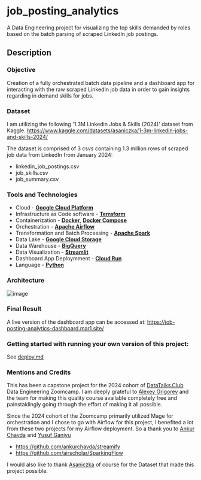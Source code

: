 # job_posting_analytics

A Data Engineering project for visualizing the top skills demanded by roles based on the batch parsing of scraped LinkedIn job postings.

## Description

### Objective

Creation of a fully orchestrated batch data pipeline and a dashboard app for interacting with the raw scraped LinkedIn job data in order to gain insights regarding in demand skills for jobs.

### Dataset

I am utilizing the following '1.3M Linkedin Jobs & Skills (2024)' dataset from Kaggle. https://www.kaggle.com/datasets/asaniczka/1-3m-linkedin-jobs-and-skills-2024/

The dataset is comprised of 3 csvs containing 1.3 million rows of scraped job data from LinkedIn from January 2024:

- linkedin_job_postings.csv
- job_skills.csv
- job_summary.csv

### Tools and Technologies

- Cloud - [**Google Cloud Platform**](https://cloud.google.com)
- Infrastructure as Code software - [**Terraform**](https://www.terraform.io)
- Containerization - [**Docker**](https://www.docker.com), [**Docker Compose**](https://docs.docker.com/compose/)
- Orchestration - [**Apache Airflow**](https://airflow.apache.org)
- Transformation and Batch Processing - [**Apache Spark**](https://spark.apache.org/)
- Data Lake - [**Google Cloud Storage**](https://cloud.google.com/storage)
- Data Warehouse - [**BigQuery**](https://cloud.google.com/bigquery)
- Data Visualization - [**Streamlit**](https://streamlit.io/)
- Dashboard App Deploymment - [**Cloud Run**](https://cloud.google.com/run)
- Language - [**Python**](https://www.python.org)

### Architecture
![image](https://github.com/mar1-k/job_posting_analytics/assets/14811869/48bfa625-95a7-4d89-8aed-4ef23114fe1f)

### Final Result

A live version of the dashboard app can be accessed at: https://job-posting-analytics-dashboard.mar1.site/

### Getting started with running your own version of this project:

See [deploy.md](https://github.com/mar1-k/job_posting_analytics/blob/main/infra/deploy.md)

### Mentions and Credits

This has been a capstone project for the 2024 cohort of [DataTalks.Club](https://datatalks.club) Data Engineering Zoomcamp. I am deeply grateful to [Alexey Grigorev](https://github.com/alexeygrigorev) and the team for making this quality course available completely free and painstaklingly going through the effort of making it all possible. 

Since the 2024 cohort of the Zoomcamp primarily utilized Mage for orchestration and I chose to go with Airflow for this project, I benefited a lot from these two projects for my Airflow deployment. So a thank you to [Ankur Chavda](https://github.com/ankurchavda/) and [Yusuf Ganiyu](https://github.com/airscholar)
- https://github.com/ankurchavda/streamify
- https://github.com/airscholar/SparkingFlow

I would also like to thank [Asaniczka](https://www.kaggle.com/asaniczka) of course for the Dataset that made this project possible.

